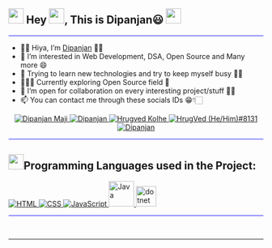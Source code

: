 
<!--
**Dipanjan107/Dipanjan107** is a ✨ _special_ ✨ repository because its `README.md` (this file) appears on your GitHub profile.

Here are some ideas to get you started:

- 🔭 I’m currently working on ...
- 🌱 I’m currently learning ...
- 👯 I’m looking to collaborate on ...
- 🤔 I’m looking for help with ...
- 💬 Ask me about ...
- 📫 How to reach me: ...
- 😄 Pronouns: ...
- ⚡ Fun fact: ...
-->
## <img src="https://media.giphy.com/media/iY8CRBdQXODJSCERIr/giphy.gif" width="30px"> Hey <img src="https://raw.githubusercontent.com/nixin72/nixin72/master/wave.gif" width="30px">, This is Dipanjan😃 <img src="https://media.giphy.com/media/iY8CRBdQXODJSCERIr/giphy.gif" width="30px">

<hr style="height:2px;border-width:1;border-radius: 5px;color:gray;background-color:#8080ff">

- 👋🏻 Hiya, I’m <a href="#">Dipanjan</a> ✌🏻 <br/> 
- 👀 I’m interested in Web Development, DSA, Open Source and Many more 😄<br/>
- 🌱 Trying to learn new technologies and try to keep myself busy 🤵🏻 <br/>
- 👨🏻‍💻 Currently exploring Open Source field 📱</br>
- 💞️ I’m open for collaboration on every interesting project/stuff ✌🏻<br/>
- 📫 You can contact me through these socials IDs 😁👇🏻  <br/>

<!-----Social Accounts------>

<p align="center">

<a href="https://www.linkedin.com/in/dipanjan-maji1999/">
<img border="0" alt="Dipanjan Maji" src="https://img.icons8.com/doodle/40/000000/linkedin--v2.png"/>
</a>

<a href="https://twitter.com/dipanjanmaji2">
<img border="0" alt="Dipanjan" src="https://img.icons8.com/nolan/40/twitter.png"/>
</a>

<a href="#">
<img border="0" alt="Hrugved Kolhe" src="https://img.icons8.com/doodle/38/000000/instagram--v1.png"/>
</a>


<a href="#">
<img border="0" alt="HrugVed (He/Him)#8131" src="https://img.icons8.com/fluent/42/000000/discord-logo.png"/>
</a>

<a href="mailto:dipanjanmaji45@gmail.com">
<img border="0" alt="Dipanjan" src="https://img.icons8.com/doodle/38/000000/gmail-new.png"/>
</a>
</p>

<!--  <a href="https://tawk.to/chat/61001d75d6e7610a49ad3be2/1fbk764uk">
<img border="0" alt="yawk.to" src="https://img.icons8.com/fluent/42/000000/discord-logo.png"/>
</a> -->
 
<hr style="height:2px;border-width:1;border-radius: 5px;color:#8080ff;background-color:#8080ff">

<!------------------- Languages used by me ----------------------->

## <img src="https://media.giphy.com/media/iY8CRBdQXODJSCERIr/giphy.gif" width="30px">Programming Languages used in the Project:


<a href="https://html.com/#What_is_HTML">
<img border="0" alt="HTML" src="https://img.icons8.com/color/48/000000/html-5--v1.png"/>
</a>

<a href="https://en.wikipedia.org/wiki/CSS">
<img border="0" alt="CSS" src="https://img.icons8.com/color/48/000000/css3.png"/>
</a>

<a href="https://www.javascript.com/">
<img border="0" alt="JavaScript" src="https://img.icons8.com/color/50/000000/javascript--v1.png"/>
</a>

<a href="https://www.java.com/en/">
<img border="0" alt="Java" src="https://cdn.iconscout.com/icon/free/png-256/java-60-1174953.png" height="50" width="50"/>
</a>

<a href="https://dotnet.microsoft.com/en-us/">
<img border="0" alt="dotnet" src="https://upload.wikimedia.org/wikipedia/commons/a/a3/.NET_Logo.svg" height="40" width="40"/>
</a>




</br>
<hr style="height:2px;#8080ffborder-width:0;border-radius: 5px;color:gray;background-color:#8080ff">
</br>

---

